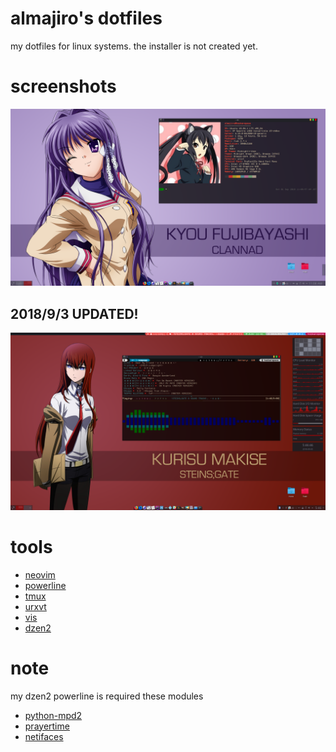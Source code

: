 # almajiro's dotfiles
my dotfiles for linux systems. the installer is not created yet.
# screenshots
![screenshot1][screenshot1]
## 2018/9/3 UPDATED!
![screenshot2][screenshot2]

# tools
* [neovim](https://github.com/neovim/neovim)
* [powerline](https://github.com/powerline/powerline)
* [tmux](https://github.com/tmux/tmux)
* [urxvt](http://cvs.schmorp.de/rxvt-unicode/)
* [vis](https://github.com/dpayne/cli-visualizer)
* [dzen2](https://github.com/minos-org/dzen2)

# note
my dzen2 powerline is required these modules
* [python-mpd2](https://github.com/Mic92/python-mpd2)
* [prayertime](https://github.com/xmonader/prayertime)
* [netifaces](https://github.com/al45tair/netifaces)

[screenshot1]: https://github.com/almajiro/dotfiles/raw/master/screenshots/1.png
[screenshot2]: https://github.com/almajiro/dotfiles/raw/master/screenshots/2.png
